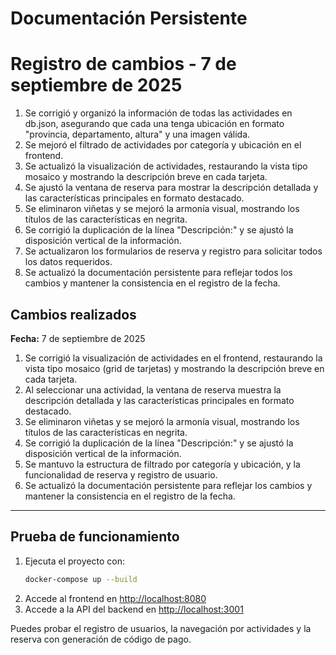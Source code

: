 # Documentación Persistente
# Registro de cambios - 7 de septiembre de 2025

1. Se corrigió y organizó la información de todas las actividades en db.json, asegurando que cada una tenga ubicación en formato "provincia, departamento, altura" y una imagen válida.
2. Se mejoró el filtrado de actividades por categoría y ubicación en el frontend.
3. Se actualizó la visualización de actividades, restaurando la vista tipo mosaico y mostrando la descripción breve en cada tarjeta.
4. Se ajustó la ventana de reserva para mostrar la descripción detallada y las características principales en formato destacado.
5. Se eliminaron viñetas y se mejoró la armonía visual, mostrando los títulos de las características en negrita.
6. Se corrigió la duplicación de la línea "Descripción:" y se ajustó la disposición vertical de la información.
7. Se actualizaron los formularios de reserva y registro para solicitar todos los datos requeridos.
8. Se actualizó la documentación persistente para reflejar todos los cambios y mantener la consistencia en el registro de la fecha.



## Cambios realizados

**Fecha:** 7 de septiembre de 2025

1. Se corrigió la visualización de actividades en el frontend, restaurando la vista tipo mosaico (grid de tarjetas) y mostrando la descripción breve en cada tarjeta.
2. Al seleccionar una actividad, la ventana de reserva muestra la descripción detallada y las características principales en formato destacado.
3. Se eliminaron viñetas y se mejoró la armonía visual, mostrando los títulos de las características en negrita.
4. Se corrigió la duplicación de la línea "Descripción:" y se ajustó la disposición vertical de la información.
5. Se mantuvo la estructura de filtrado por categoría y ubicación, y la funcionalidad de reserva y registro de usuario.
6. Se actualizó la documentación persistente para reflejar los cambios y mantener la consistencia en el registro de la fecha.

---

## Prueba de funcionamiento

1. Ejecuta el proyecto con:
   ```bash
   docker-compose up --build
   ```
2. Accede al frontend en [http://localhost:8080](http://localhost:8080)
3. Accede a la API del backend en [http://localhost:3001](http://localhost:3001)

Puedes probar el registro de usuarios, la navegación por actividades y la reserva con generación de código de pago.
